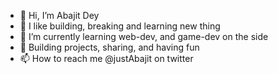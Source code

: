 - 👋 Hi, I’m Abajit Dey
- 👀 I like building, breaking and learning new thing
- 🌱 I’m currently learning web-dev, and game-dev on the side
- 💞️ Building projects, sharing, and having fun
- 📫 How to reach me @justAbajit on twitter

<!---
BasicallyMe/BasicallyMe is a ✨ special ✨ repository because its `README.md` (this file) appears on your GitHub profile.
You can click the Preview link to take a look at your changes.
--->
